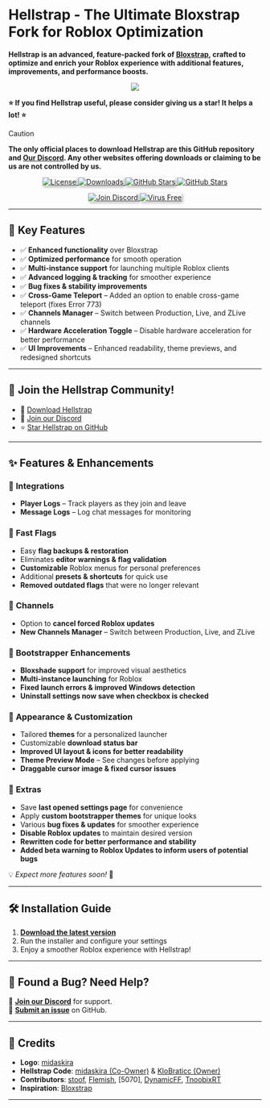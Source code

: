 # **Hellstrap - The Ultimate Bloxstrap Fork for Roblox Optimization**

**Hellstrap is an advanced, feature-packed fork of [Bloxstrap](https://github.com/bloxstraplabs/bloxstrap), crafted to optimize and enrich your **Roblox** experience with additional features, improvements, and performance boosts.**

<p align="center">
   <img src="https://github.com/midaskira/Hellstrap/blob/main/Images/HellstrapNeon.png)"
</p>


<p align="center">

**⭐ If you find Hellstrap useful, please consider giving us a star! It helps a lot! ⭐**

</p>

> [!CAUTION]
> **The only official places to download Hellstrap are this GitHub repository and [Our Discord](https://discord.gg/UuxcfqPNnA). Any other websites offering downloads or claiming to be us are not controlled by us.**

<p align="center">
  <a href="https://github.com/midaskira/Hellstrap/blob/main/LICENSE.md">
    <img src="https://img.shields.io/github/license/midaskira/Hellstrap?&color=FFC000&border_radius=3" alt="License" style="box-shadow: 2px 2px 5px rgba(0, 0, 0, 0.3);">
  </a>
  <a href="https://github.com/midaskira/Hellstrap/releases">
    <img src="https://img.shields.io/github/downloads/midaskira/Hellstrap/total?color=981bfe&label=Downloads&border_radius=3" alt="Downloads" style="box-shadow: 2px 2px 5px rgba(0, 0, 0, 0.3);">
  </a>
  <a href="https://github.com/midaskira/Hellstrap/releases">
    <img src="https://img.shields.io/github/v/release/midaskira/Hellstrap?color=7a39fb&label=Latest&border_radius=3" alt="GitHub Stars" style="box-shadow: 2px 2px 5px rgba(0, 0, 0, 0.3);">
  </a>
  <a href="https://github.com/midaskira/Hellstrap">
    <img src="https://img.shields.io/github/stars/midaskira/Hellstrap?color=FFD700&label=Stars&border_radius=3" alt="GitHub Stars">
  </a>
</p>

<p align="center">
  <a href="https://discord.gg/UuxcfqPNnA">
    <img src="https://img.shields.io/discord/1333479052853383199?logo=discord&logoColor=white&label=Discord&color=4d3dff&border_radius=3" alt="Join Discord" style="box-shadow: 2px 2px 5px rgba(0, 0, 0, 0.3);">
  </a>
  <a href="https://opentip.kaspersky.com/87EBA70EE3385DE38C2A705499B4899E4CEF6C6734C83632C4A5D6C33C84CD88/results?tab=upload">
    <img src="https://img.shields.io/badge/Virus%20Free-✔️-00B140?&border_radius=3" alt="Virus Free" style="box-shadow: 2px 2px 5px rgba(0, 0, 0, 0.3);">
  </a>
</p>

---

## 🚀 Key Features
- ✅ **Enhanced functionality** over Bloxstrap  
- ✅ **Optimized performance** for smooth operation  
- ✅ **Multi-instance support** for launching multiple Roblox clients  
- ✅ **Advanced logging & tracking** for smoother experience  
- ✅ **Bug fixes & stability improvements**  
- ✅ **Cross-Game Teleport** – Added an option to enable cross-game teleport (fixes Error 773)  
- ✅ **Channels Manager** – Switch between Production, Live, and ZLive channels  
- ✅ **Hardware Acceleration Toggle** – Disable hardware acceleration for better performance  
- ✅ **UI Improvements** – Enhanced readability, theme previews, and redesigned shortcuts  

---

## 🌟 Join the Hellstrap Community!
- 📂 [Download Hellstrap](https://github.com/midaskira/Hellstrap/releases)
- 💬 [Join our Discord](https://discord.gg/UuxcfqPNnA)
- ⭐ [Star Hellstrap on GitHub](https://github.com/midaskira/Hellstrap/stargazers)

---

## ✨ Features & Enhancements

### 🔹 **Integrations**
- **Player Logs** – Track players as they join and leave  
- **Message Logs** – Log chat messages for monitoring  

### 🔹 **Fast Flags**
- Easy **flag backups & restoration**  
- Eliminates **editor warnings & flag validation**  
- **Customizable** Roblox menus for personal preferences  
- Additional **presets & shortcuts** for quick use  
- **Removed outdated flags** that were no longer relevant  

### 🔹 **Channels**
- Option to **cancel forced Roblox updates**  
- **New Channels Manager** – Switch between Production, Live, and ZLive  

### 🔹 **Bootstrapper Enhancements**
- **Bloxshade support** for improved visual aesthetics  
- **Multi-instance launching** for Roblox  
- **Fixed launch errors & improved Windows detection**  
- **Uninstall settings now save when checkbox is checked**  

### 🔹 **Appearance & Customization**
- Tailored **themes** for a personalized launcher  
- Customizable **download status bar**  
- **Improved UI layout & icons for better readability**  
- **Theme Preview Mode** – See changes before applying  
- **Draggable cursor image & fixed cursor issues**  

### 🔹 **Extras**
- Save **last opened settings page** for convenience  
- Apply **custom bootstrapper themes** for unique looks  
- Various **bug fixes & updates** for smoother experience  
- **Disable Roblox updates** to maintain desired version  
- **Rewritten code for better performance and stability**  
- **Added beta warning to Roblox Updates to inform users of potential bugs**  

💡 *Expect more features soon!* 🚀

---

## 🛠️ Installation Guide
1. **[Download the latest version](https://github.com/midaskira/Hellstrap/releases)**  
2. Run the installer and configure your settings  
3. Enjoy a smoother Roblox experience with Hellstrap!  

---

## 🐞 Found a Bug? Need Help?
💬 **[Join our Discord](https://discord.gg/UuxcfqPNnA)** for support.  
📌 **[Submit an issue](https://github.com/midaskira/Hellstrap/issues)** on GitHub.

---

## 🎨 Credits
- **Logo**: [midaskira](https://github.com/midaskira)  
- **Hellstrap Code**: [midaskira (Co-Owner)](https://github.com/midaskira) & [KloBraticc (Owner)](https://github.com/KloBraticc)  
- **Contributors**: [stoof](https://github.com/stoofis), [Flemish](https://github.com/LeventGameing), [5070], [DynamicFF](https://github.com/DynamicFastFlag), [TnoobixRT](https://github.com/TnoobixRT)
- **Inspiration**: [Bloxstrap](https://github.com/bloxstraplabs/bloxstrap)  

---
